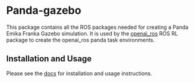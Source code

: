 # Panda-gazebo

This package contains all the ROS packages needed for creating a Panda Emika Franka
Gazebo simulation. It is used by the [openai_ros](https://bitbucket.org/rickstaa/openai_ros/src/noetic/)
ROS RL package to create the openai_ros panda task environments.

## Installation and Usage

Please see the [docs](https://rickstaa.github.io/panda-gazebo/) for installation and usage instructions.
